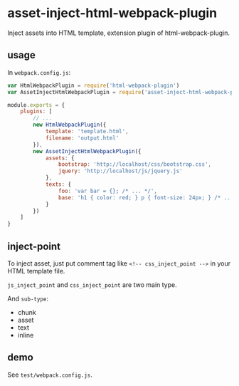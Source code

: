 # asset-inject-html-webpack-plugin

Inject assets into HTML template, extension plugin of html-webpack-plugin.

## usage

In ```webpack.config.js```:

```javascript
var HtmlWebpackPlugin = require('html-webpack-plugin')
var AssetInjectHtmlWebpackPlugin = require('asset-inject-html-webpack-plugin')

module.exports = {
    plugins: [
        // ...
        new HtmlWebpackPlugin({
            template: 'template.html',
            filename: 'output.html'
        }),
        new AssetInjectHtmlWebpackPlugin({
            assets: {
                bootstrap: 'http://localhost/css/bootstrap.css',
                jquery: 'http://localhost/js/jquery.js'
            },
            texts: {
                foo: 'var bar = {}; /* ... */',
                base: 'h1 { color: red; } p { font-size: 24px; } /* ... */'
            }
        })
    ]
}
```

## inject-point

To inject asset, just put comment tag like ```<!-- css_inject_point -->``` in your HTML template file.

```js_inject_point``` and ```css_inject_point``` are two main type.

And ```sub-type```:

- chunk
- asset
- text
- inline

## demo

See ```test/webpack.config.js```.